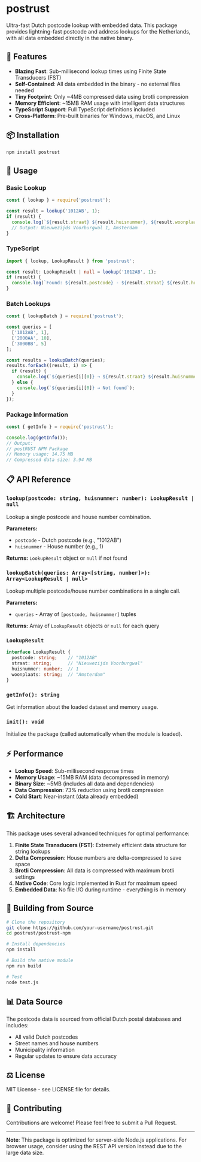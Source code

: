 # postrust

Ultra-fast Dutch postcode lookup with embedded data. This package provides lightning-fast postcode and address lookups for the Netherlands, with all data embedded directly in the native binary.

## 🚀 Features

- **Blazing Fast**: Sub-millisecond lookup times using Finite State Transducers (FST)
- **Self-Contained**: All data embedded in the binary - no external files needed
- **Tiny Footprint**: Only ~4MB compressed data using brotli compression
- **Memory Efficient**: ~15MB RAM usage with intelligent data structures
- **TypeScript Support**: Full TypeScript definitions included
- **Cross-Platform**: Pre-built binaries for Windows, macOS, and Linux

## 📦 Installation

```bash
npm install postrust
```

## 🔧 Usage

### Basic Lookup

```javascript
const { lookup } = require('postrust');

const result = lookup('1012AB', 1);
if (result) {
  console.log(`${result.straat} ${result.huisnummer}, ${result.woonplaats}`);
  // Output: Nieuwezijds Voorburgwal 1, Amsterdam
}
```

### TypeScript

```typescript
import { lookup, LookupResult } from 'postrust';

const result: LookupResult | null = lookup('1012AB', 1);
if (result) {
  console.log(`Found: ${result.postcode} - ${result.straat} ${result.huisnummer}, ${result.woonplaats}`);
}
```

### Batch Lookups

```javascript
const { lookupBatch } = require('postrust');

const queries = [
  ['1012AB', 1],
  ['2000AA', 10],
  ['3000BB', 5]
];

const results = lookupBatch(queries);
results.forEach((result, i) => {
  if (result) {
    console.log(`${queries[i][0]} → ${result.straat} ${result.huisnummer}, ${result.woonplaats}`);
  } else {
    console.log(`${queries[i][0]} → Not found`);
  }
});
```

### Package Information

```javascript
const { getInfo } = require('postrust');

console.log(getInfo());
// Output:
// postRUST NPM Package
// Memory usage: 14.75 MB  
// Compressed data size: 3.94 MB
```

## 📋 API Reference

### `lookup(postcode: string, huisnummer: number): LookupResult | null`

Lookup a single postcode and house number combination.

**Parameters:**
- `postcode` - Dutch postcode (e.g., "1012AB")
- `huisnummer` - House number (e.g., 1)

**Returns:** `LookupResult` object or `null` if not found

### `lookupBatch(queries: Array<[string, number]>): Array<LookupResult | null>`

Lookup multiple postcode/house number combinations in a single call.

**Parameters:**
- `queries` - Array of `[postcode, huisnummer]` tuples

**Returns:** Array of `LookupResult` objects or `null` for each query

### `LookupResult`

```typescript
interface LookupResult {
  postcode: string;    // "1012AB"
  straat: string;      // "Nieuwezijds Voorburgwal"  
  huisnummer: number;  // 1
  woonplaats: string;  // "Amsterdam"
}
```

### `getInfo(): string`

Get information about the loaded dataset and memory usage.

### `init(): void`

Initialize the package (called automatically when the module is loaded).

## ⚡ Performance

- **Lookup Speed**: Sub-millisecond response times
- **Memory Usage**: ~15MB RAM (data decompressed in memory)
- **Binary Size**: ~5MB (includes all data and dependencies)
- **Data Compression**: 73% reduction using brotli compression
- **Cold Start**: Near-instant (data already embedded)

## 🏗️ Architecture

This package uses several advanced techniques for optimal performance:

1. **Finite State Transducers (FST)**: Extremely efficient data structure for string lookups
2. **Delta Compression**: House numbers are delta-compressed to save space
3. **Brotli Compression**: All data is compressed with maximum brotli settings
4. **Native Code**: Core logic implemented in Rust for maximum speed
5. **Embedded Data**: No file I/O during runtime - everything is in memory

## 🔧 Building from Source

```bash
# Clone the repository
git clone https://github.com/your-username/postrust.git
cd postrust/postrust-npm

# Install dependencies
npm install

# Build the native module
npm run build

# Test
node test.js
```

## 📊 Data Source

The postcode data is sourced from official Dutch postal databases and includes:
- All valid Dutch postcodes
- Street names and house numbers
- Municipality information
- Regular updates to ensure data accuracy

## ⚖️ License

MIT License - see LICENSE file for details.

## 🤝 Contributing

Contributions are welcome! Please feel free to submit a Pull Request.

---

**Note**: This package is optimized for server-side Node.js applications. For browser usage, consider using the REST API version instead due to the large data size.
